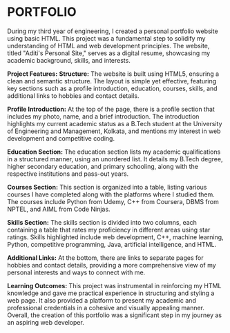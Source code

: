 # PORTFOLIO
During my third year of engineering, I created a personal portfolio website using basic HTML. This project was a fundamental step to solidify my understanding of HTML and web development principles. The website, titled "Aditi's Personal Site," serves as a digital resume, showcasing my academic background, skills, and interests.

**Project Features:**
**Structure:**
The website is built using HTML5, ensuring a clean and semantic structure. The layout is simple yet effective, featuring key sections such as a profile introduction, education, courses, skills, and additional links to hobbies and contact details.

**Profile Introduction:**
At the top of the page, there is a profile section that includes my photo, name, and a brief introduction. The introduction highlights my current academic status as a B.Tech student at the University of Engineering and Management, Kolkata, and mentions my interest in web development and competitive coding.

**Education Section:**
The education section lists my academic qualifications in a structured manner, using an unordered list. It details my B.Tech degree, higher secondary education, and primary schooling, along with the respective institutions and pass-out years.

**Courses Section:**
This section is organized into a table, listing various courses I have completed along with the platforms where I studied them. The courses include Python from Udemy, C++ from Coursera, DBMS from NPTEL, and AIML from Code Ninjas.

**Skills Section:**
The skills section is divided into two columns, each containing a table that rates my proficiency in different areas using star ratings. Skills highlighted include web development, C++, machine learning, Python, competitive programming, Java, artificial intelligence, and HTML.

**Additional Links:**
At the bottom, there are links to separate pages for hobbies and contact details, providing a more comprehensive view of my personal interests and ways to connect with me.

**Learning Outcomes:**
This project was instrumental in reinforcing my HTML knowledge and gave me practical experience in structuring and styling a web page. It also provided a platform to present my academic and professional credentials in a cohesive and visually appealing manner. Overall, the creation of this portfolio was a significant step in my journey as an aspiring web developer.






